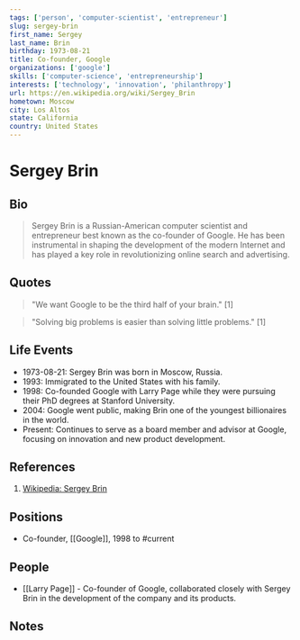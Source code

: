 ```yaml
---
tags: ['person', 'computer-scientist', 'entrepreneur']
slug: sergey-brin
first_name: Sergey
last_name: Brin
birthday: 1973-08-21
title: Co-founder, Google
organizations: ['google']
skills: ['computer-science', 'entrepreneurship']
interests: ['technology', 'innovation', 'philanthropy']
url: https://en.wikipedia.org/wiki/Sergey_Brin
hometown: Moscow
city: Los Altos
state: California
country: United States
---
```


# Sergey Brin

## Bio

> Sergey Brin is a Russian-American computer scientist and entrepreneur best known as the co-founder of Google. He has been instrumental in shaping the development of the modern Internet and has played a key role in revolutionizing online search and advertising.

## Quotes

> "We want Google to be the third half of your brain." [1]

> "Solving big problems is easier than solving little problems." [1]

## Life Events

- 1973-08-21: Sergey Brin was born in Moscow, Russia.
- 1993: Immigrated to the United States with his family.
- 1998: Co-founded Google with Larry Page while they were pursuing their PhD degrees at Stanford University.
- 2004: Google went public, making Brin one of the youngest billionaires in the world.
- Present: Continues to serve as a board member and advisor at Google, focusing on innovation and new product development.

## References

1. [Wikipedia: Sergey Brin](https://en.wikipedia.org/wiki/Sergey_Brin)

## Positions

- Co-founder, [[Google]], 1998 to #current

## People

- [[Larry Page]] - Co-founder of Google, collaborated closely with Sergey Brin in the development of the company and its products.

## Notes






